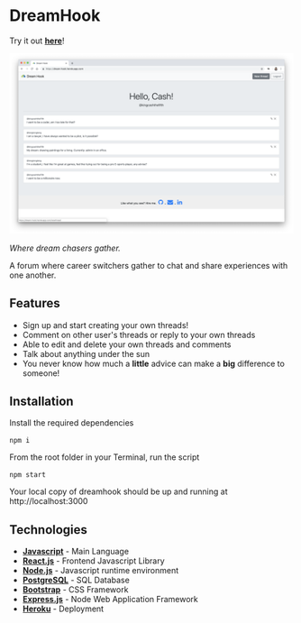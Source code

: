 # DreamHook

Try it out **[here](https://dream-hook.herokuapp.com)**!

![screenshot](readme_mats/Screenshot.png)

_Where dream chasers gather._

A forum where career switchers gather to chat and share experiences with one another.

## Features

- Sign up and start creating your own threads!
- Comment on other user's threads or reply to your own threads
- Able to edit and delete your own threads and comments
- Talk about anything under the sun
- You never know how much a **little** advice can make a **big** difference to someone!

## Installation

Install the required dependencies

```
npm i
```

From the root folder in your Terminal, run the script

```
npm start
```

Your local copy of dreamhook should be up and running at http://localhost:3000

## Technologies

- **[Javascript](https://developer.mozilla.org/en-US/docs/Web/JavaScript)** - Main Language
- **[React.js](https://reactjs.org/)** - Frontend Javascript Library
- **[Node.js](https://nodejs.org/en/)** - Javascript runtime environment
- **[PostgreSQL](https://www.postgresql.org/)** - SQL Database
- **[Bootstrap](https://getbootstrap.com/)** - CSS Framework
- **[Express.js](https://expressjs.com/)** - Node Web Application Framework
- **[Heroku](https://heroku.com)** - Deployment
